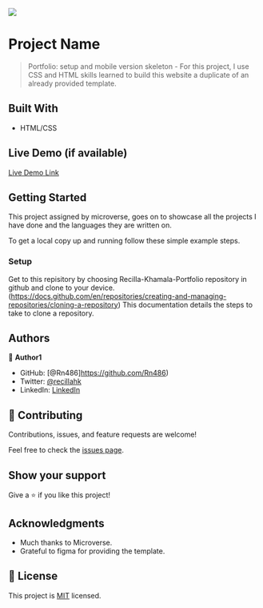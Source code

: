 ![](https://img.shields.io/badge/Microverse-blueviolet)

# Project Name

> Portfolio: setup and mobile version skeleton - For this project, I use CSS and HTML skills learned to build this website a duplicate of an already provided template.

## Built With

- HTML/CSS

## Live Demo (if available)

[Live Demo Link](https://rn486.github.io/Recillah-Khamala-Portfolio/)


## Getting Started

This project assigned by microverse, goes on to showcase all the projects I have done and the languages they are written on.


To get a local copy up and running follow these simple example steps.


### Setup
Get to this repisitory by choosing Recilla-Khamala-Portfolio repository in github and clone to your device. (https://docs.github.com/en/repositories/creating-and-managing-repositories/cloning-a-repository) This documentation details the steps to take to clone a repository.

## Authors

👤 **Author1**

- GitHub: [@Rn486]https://github.com/Rn486)
- Twitter: [@recillahk](https://twitter.com/recillahk)
- LinkedIn: [LinkedIn](https://www.linkedin.com/in/recillah-khamala-071151b7/)


## 🤝 Contributing

Contributions, issues, and feature requests are welcome!

Feel free to check the [issues page](../../issues/).

## Show your support

Give a ⭐️ if you like this project!

## Acknowledgments

- Much thanks to Microverse.
- Grateful to figma for providing the template.

## 📝 License

This project is [MIT](./MIT.md) licensed.
